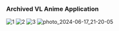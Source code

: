 ### Archived VL Anime Application
![1](https://github.com/Fut1le/vl-anime-mobile/assets/43324348/03a2cb51-f29b-4939-9ec3-825c8e525e8a)
![2](https://github.com/Fut1le/vl-anime-mobile/assets/43324348/f4e9e29a-10e9-440e-a929-3cee7f189434)
![3](https://github.com/Fut1le/vl-anime-mobile/assets/43324348/6c0d8beb-107f-4edf-8047-95f77c518adc)
![photo_2024-06-17_21-20-05](https://github.com/Fut1le/vl-anime-mobile/assets/43324348/2ce11d28-ba5e-4c62-93d9-a9dfb5e919b5)
